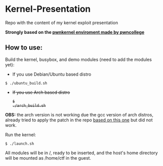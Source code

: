 # Kernel-Presentation
Repo with the content of my kernel exploit presentation

**Strongly based on the [pwnkernel enviroment made by pwncollege](https://github.com/pwncollege/pwnkernel)**

## How to use:

Build the kernel, busybox, and demo modules (need to add the modules yet):

* If you use Debian/Ubuntu based distro
<pre><code>$ ./ubuntu_build.sh</code></pre>
* ~~If you use Arch based distro~~
~~<pre><code>$ ./arch_build.sh</code></pre>~~

**OBS:** the arch version is not working due the gcc version of arch distros, already tried to apply the patch in the repo [based on this one](https://patchwork.kernel.org/project/linux-kbuild/patch/20200903203053.3411268-3-samitolvanen@google.com/) but did not work.

Run the kernel:

<pre><code>$ ./launch.sh</code></pre>

All modules will be in /, ready to be inserted, and the host's home directory will be mounted as /home/ctf in the guest.
